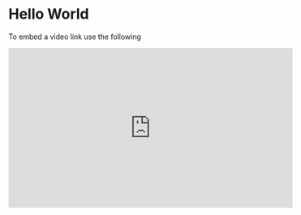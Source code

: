 <h1> Hello World </h1>

To embed a video link use the following
                 <div class="work-image">
                    <iframe width="560" height="315" src="https://www.youtube.com/embed/n0t5zhlXoI0" frameborder="0"
                        allow="accelerometer; autoplay; clipboard-write; encrypted-media; gyroscope; picture-in-picture"
                        allowfullscreen></iframe>
                </div>  
                
